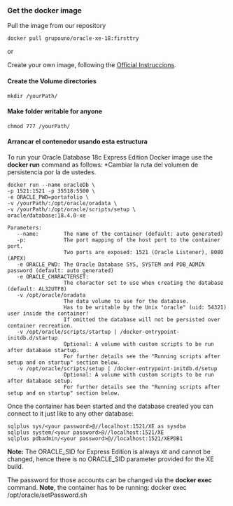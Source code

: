 ### Get the docker image

Pull the image from our repository

	docker pull grupouno/oracle-xe-18:firsttry

or

Create your own image, following the [Official Instruccions](https://github.com/oracle/docker-images/tree/master/OracleDatabase/SingleInstance).


#### Create the Volume directories
	mkdir /yourPath/

#### Make folder writable for anyone
	chmod 777 /yourPath/

#### Arrancar el contenedor usando esta estructura
To run your Oracle Database 18c Express Edition Docker image use the **docker run** command as follows:
*Cambiar la ruta del volumen de persistencia por la de ustedes.

	docker run --name oracleDb \
	-p 1521:1521 -p 35518:5500 \
	-e ORACLE_PWD=portafolio \
	-v /yourPath/:/opt/oracle/oradata \
	-v /yourPath/:/opt/oracle/scripts/setup \
	oracle/database:18.4.0-xe
	
	Parameters:
	   --name:        The name of the container (default: auto generated)
	   -p:            The port mapping of the host port to the container port.
	                  Two ports are exposed: 1521 (Oracle Listener), 8080 (APEX)
	   -e ORACLE_PWD: The Oracle Database SYS, SYSTEM and PDB_ADMIN password (default: auto generated)
	   -e ORACLE_CHARACTERSET:
	                  The character set to use when creating the database (default: AL32UTF8)
	   -v /opt/oracle/oradata
	                  The data volume to use for the database.
	                  Has to be writable by the Unix "oracle" (uid: 54321) user inside the container!
	                  If omitted the database will not be persisted over container recreation.
	   -v /opt/oracle/scripts/startup | /docker-entrypoint-initdb.d/startup
	                  Optional: A volume with custom scripts to be run after database startup.
	                  For further details see the "Running scripts after setup and on startup" section below.
	   -v /opt/oracle/scripts/setup | /docker-entrypoint-initdb.d/setup
	                  Optional: A volume with custom scripts to be run after database setup.
	                  For further details see the "Running scripts after setup and on startup" section below.

Once the container has been started and the database created you can connect to it just like to any other database:

	sqlplus sys/<your password>@//localhost:1521/XE as sysdba
	sqlplus system/<your password>@//localhost:1521/XE
	sqlplus pdbadmin/<your password>@//localhost:1521/XEPDB1



**Note:** The ORACLE_SID for Express Edition is always `XE` and cannot be changed, hence there is no ORACLE_SID parameter provided for the XE build.

The password for those accounts can be changed via the **docker exec** command. **Note**, the container has to be running:
	docker exec <container name> /opt/oracle/setPassword.sh <your password>


